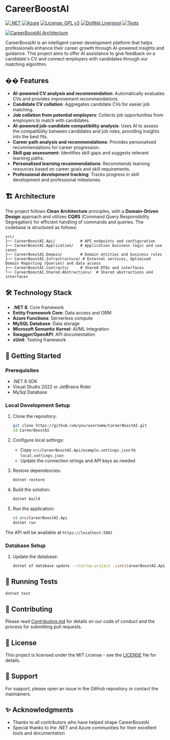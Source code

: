 # CareerBoostAI

[![.NET](https://img.shields.io/badge/.NET%208-512BD4?style=for-the-badge&logo=.net&logoColor=white)](https://dotnet.microsoft.com/download)
[![Azure](https://img.shields.io/badge/Azure-0078D4?style=for-the-badge&logo=microsoftazure&logoColor=white)](https://azure.microsoft.com/)
[![License: GPL v3](https://img.shields.io/badge/License-GPLv3-blue.svg?style=for-the-badge)](https://www.gnu.org/licenses/gpl-3.0)
[![DotNet Liverpool](https://img.shields.io/badge/DotNet_Liverpool-Community-blue?style=for-the-badge)](https://dotnetliverpool.org.uk)
[![Tests](https://github.com/dotnetliverpool/CareerBoostAI/actions/workflows/test.yml/badge.svg)](https://github.com/dotnetliverpool/CareerBoostAI/actions/workflows/test.yml)

[![CareerBoostAI Architecture](https://github.com/user-attachments/assets/b02351e0-b103-414d-bb93-33d32261cc1b)](https://miro.com/app/board/uXjVL3G3HTE=/?share_link_id=970213690232)

CareerBoostAI is an intelligent career development platform that helps professionals enhance their career growth through AI-powered insights and guidance. This project aims to offer AI assistance to give feedback on a candidate's CV and connect employers with candidates through our matching algorithm.

## �� Features
- **AI-powered CV analysis and recommendation**: Automatically evaluates CVs and provides improvement recommendations.
- **Candidate CV collation**: Aggregates candidate CVs for easier job matching.
- **Job collation from potential employers**: Collects job opportunities from employers to match with candidates.
- **AI-powered job-candidate compatibility analysis**: Uses AI to assess the compatibility between candidates and job roles, providing insights into the best fits.
- **Career path analysis and recommendations**: Provides personalised recommendations for career progression.
- **Skill gap assessment**: Identifies skill gaps and suggests relevant learning paths.
- **Personalized learning recommendations**: Recommends learning resources based on career goals and skill requirements.
- **Professional development tracking**: Tracks progress in skill development and professional milestones.

## 🏗️ Architecture

The project follows **Clean Architecture** principles, with a **Domain-Driven Design** approach and utilizes **CQRS** (Command Query Responsibility Segregation) for efficient handling of commands and queries. The codebase is structured as follows:

```
src/
├── CareerBoostAI.Api/           # API endpoints and configuration
├── CareerBoostAI.Application/   # Application business logic and use cases
├── CareerBoostAI.Domain/        # Domain entities and business rules
├── CareerBoostAI.Infrastructure/ # External services, Optimised Domain Reporting (Queries) and data access
├── CareerBoostAI.Contracts/     # Shared DTOs and interfaces
└── CareerBoostAI.Shared.Abstractions/  # Shared abstractions and interfaces
```

## 🛠️ Technology Stack

- **.NET 8**: Core framework
- **Entity Framework Core**: Data access and ORM
- **Azure Functions**: Serverless compute
- **MySQL Database**: Data storage
- **Microsoft Semantic Kernel**: AI/ML Integration
- **Swagger/OpenAPI**: API documentation
- **xUnit**: Testing framework

## 🏁 Getting Started

### Prerequisites

- .NET 8 SDK
- Visual Studio 2022 or JetBrains Rider
- MySql Database

### Local Development Setup

1. Clone the repository:
   ```bash
   git clone https://github.com/yourusername/CareerBoostAI.git
   cd CareerBoostAI
   ```

2. Configure local settings:
   - Copy `src/CareerBoostAI.Api/example.settings.json` to `local.settings.json`
   - Update the connection strings and API keys as needed

3. Restore dependencies:
   ```bash
   dotnet restore
   ```

4. Build the solution:
   ```bash
   dotnet build
   ```

5. Run the application:
   ```bash
   cd src/CareerBoostAI.Api
   dotnet run
   ```

The API will be available at `https://localhost:5001`

### Database Setup

1. Update the database:
   ```bash
   dotnet ef database update --startup-project .\src\CareerBoostAI.Api\CareerBoostAI.Api.csproj --project .\src\CareerBoostAI.Infrastructure\CareerBoostAI.Infrastructure.csproj --context CareerBoostReadDbContext
   ```

## 🧪 Running Tests

```bash
dotnet test
```

## 📝 Contributing

Please read [Contributing.md](Contributing.md) for details on our code of conduct and the process for submitting pull requests.

## 📄 License

This project is licensed under the MIT License - see the [LICENSE](LICENSE) file for details.

## 🤝 Support

For support, please open an issue in the GitHub repository or contact the maintainers.

## ✨ Acknowledgments

- Thanks to all contributors who have helped shape CareerBoostAI
- Special thanks to the .NET and Azure communities for their excellent tools and documentation
